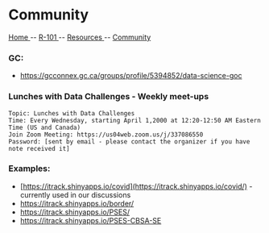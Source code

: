 
# Community

[ Home ](https://IVI-M.github.io/R-Ottawa/) -- [ R-101 ](https://github.com/IVI-M/R-Ottawa/tree/master/r101) --  [ Resources ](resources.md) -- [ Community ](community.md) 


### GC:

- https://gcconnex.gc.ca/groups/profile/5394852/data-science-goc


### Lunches with Data Challenges - Weekly meet-ups
```
Topic: Lunches with Data Challenges
Time: Every Wednesday, starting April 1,2000 at 12:20-12:50 AM Eastern Time (US and Canada)
Join Zoom Meeting: https://us04web.zoom.us/j/337086550
Password: [sent by email - please contact the organizer if you have note received it]
```

### Examples:

- [https://itrack.shinyapps.io/covid](https://itrack.shinyapps.io/covid/) - currently used in our discussions
- https://itrack.shinyapps.io/border/
- https://itrack.shinyapps.io/PSES/
- https://itrack.shinyapps.io/PSES-CBSA-SE
